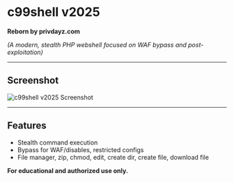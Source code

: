 # c99shell v2025

**Reborn by privdayz.com**

*(A modern, stealth PHP webshell focused on WAF bypass and post-exploitation)*

---

## Screenshot

![c99shell v2025 Screenshot](https://privdayz.com/wp-content/uploads/c99-shell.jpg)

---

## Features
- Stealth command execution
- Bypass for WAF/disables, restricted configs
- File manager, zip, chmod, edit, create dir, create file, download file


**For educational and authorized use only.**

